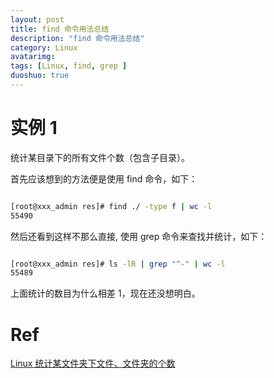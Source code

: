 ```yaml
---
layout: post
title: find 命令用法总结
description: "find 命令用法总结"
category: Linux
avatarimg:
tags: [Linux, find, grep ]
duoshuo: true
---
```


# 实例 1

统计某目录下的所有文件个数（包含子目录）。

首先应该想到的方法便是使用 find 命令，如下：

```bash

[root@xxx_admin res]# find ./ -type f | wc -l
55490

```    

然后还看到这样不那么直接, 使用 grep 命令来查找并统计，如下：

```bash

[root@xxx_admin res]# ls -lR | grep "^-" | wc -l
55489

```    

上面统计的数目为什么相差 1，现在还没想明白。

# Ref
[Linux 统计某文件夹下文件、文件夹的个数](http://blog.sina.com.cn/s/blog_464f6dba01012vwv.html)  
